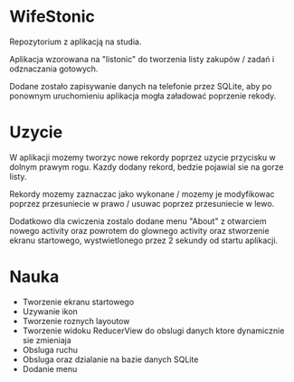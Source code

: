 # WifeStonic
Repozytorium z aplikacją na studia.

Aplikacja wzorowana na "listonic" do tworzenia listy zakupów / zadań i odznaczania gotowych.

Dodane zostało zapisywanie danych na telefonie przez SQLite, aby po ponownym uruchomieniu aplikacja mogła załadować poprzenie rekody.

# Uzycie
W aplikacji mozemy tworzyc nowe rekordy poprzez uzycie przycisku w dolnym prawym rogu. Kazdy dodany rekord, bedzie pojawial sie na gorze listy.

Rekordy mozemy zaznaczac jako wykonane / mozemy je modyfikowac poprzez przesuniecie w prawo / usuwac poprzez przesuniecie w lewo.

Dodatkowo dla cwiczenia zostalo dodane menu "About" z otwarciem nowego activity oraz powrotem do glownego activity oraz stworzenie ekranu startowego, wystwietlonego przez 2 sekundy od startu aplikacji.

# Nauka

- Tworzenie ekranu startowego
- Uzywanie ikon
- Tworzenie roznych layoutow
- Tworzenie widoku ReducerView do obslugi danych ktore dynamicznie sie zmieniaja
- Obsluga ruchu
- Obsluga oraz dzialanie na bazie danych SQLite
- Dodanie menu